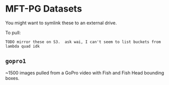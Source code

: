 # MFT-PG Datasets

You might want to symlink these to an external drive.

To pull:
```
TODO mirror these on S3.  ask wai, I can't seem to list buckets from lambda quad idk
```

## `gopro1`

~1500 images pulled from a GoPro video with Fish and Fish Head
bounding boxes.


